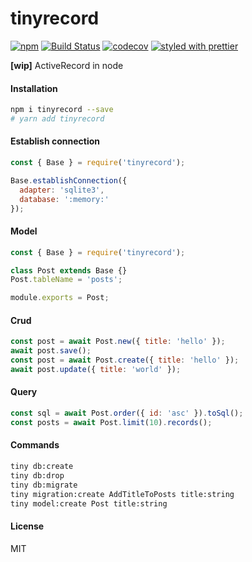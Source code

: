 # tinyrecord
[![npm](https://img.shields.io/npm/v/tinyrecord.svg)](https://www.npmjs.com/package/tinyrecord)
[![Build Status](https://travis-ci.org/wangzuo/tinyrecord.svg?branch=master)](https://travis-ci.org/wangzuo/tinyrecord)
[![codecov](https://codecov.io/gh/wangzuo/tinyrecord/branch/master/graph/badge.svg)](https://codecov.io/gh/wangzuo/tinyrecord)
[![styled with prettier](https://img.shields.io/badge/styled_with-prettier-ff69b4.svg)](https://github.com/prettier/prettier)

**[wip]** ActiveRecord in node

#### Installation
``` sh
npm i tinyrecord --save
# yarn add tinyrecord
```

#### Establish connection
``` javascript
const { Base } = require('tinyrecord');

Base.establishConnection({
  adapter: 'sqlite3',
  database: ':memory:'
});
```

#### Model
``` javascript
const { Base } = require('tinyrecord');

class Post extends Base {}
Post.tableName = 'posts';

module.exports = Post;
```

#### Crud
``` javascript
const post = await Post.new({ title: 'hello' });
await post.save();
const post = await Post.create({ title: 'hello' });
await post.update({ title: 'world' });
```

#### Query
``` javascript
const sql = await Post.order({ id: 'asc' }).toSql();
const posts = await Post.limit(10).records();
```

#### Commands
``` sh
tiny db:create
tiny db:drop
tiny db:migrate
tiny migration:create AddTitleToPosts title:string
tiny model:create Post title:string
```

#### License
MIT
